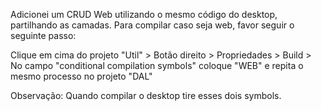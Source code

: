 Adicionei um CRUD Web utilizando o mesmo código do desktop, partilhando as camadas.
Para compilar caso seja web, favor seguir o seguinte passo:

Clique em cima do projeto "Util" > Botão direito > Propriedades > Build > No campo "conditional compilation symbols" coloque "WEB" e repita o mesmo processo no projeto "DAL"

Observação: Quando compilar o desktop tire esses dois symbols.
